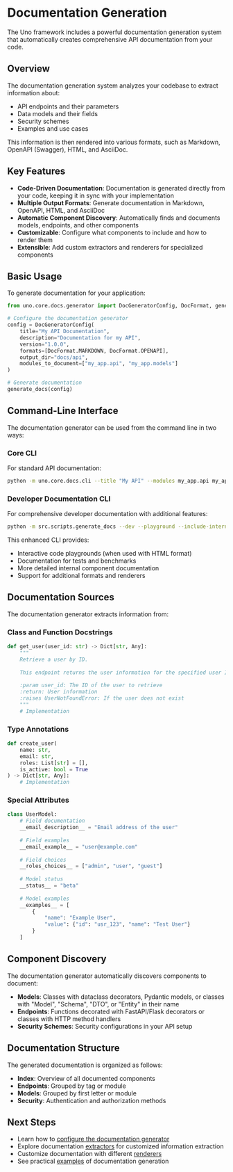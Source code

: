 # Documentation Generation

The Uno framework includes a powerful documentation generation system that automatically creates comprehensive API documentation from your code.

## Overview

The documentation generation system analyzes your codebase to extract information about:

- API endpoints and their parameters
- Data models and their fields
- Security schemes
- Examples and use cases

This information is then rendered into various formats, such as Markdown, OpenAPI (Swagger), HTML, and AsciiDoc.

## Key Features

- **Code-Driven Documentation**: Documentation is generated directly from your code, keeping it in sync with your implementation
- **Multiple Output Formats**: Generate documentation in Markdown, OpenAPI, HTML, and AsciiDoc
- **Automatic Component Discovery**: Automatically finds and documents models, endpoints, and other components
- **Customizable**: Configure what components to include and how to render them
- **Extensible**: Add custom extractors and renderers for specialized components

## Basic Usage

To generate documentation for your application:

```python
from uno.core.docs.generator import DocGeneratorConfig, DocFormat, generate_docs

# Configure the documentation generator
config = DocGeneratorConfig(
    title="My API Documentation",
    description="Documentation for my API",
    version="1.0.0",
    formats=[DocFormat.MARKDOWN, DocFormat.OPENAPI],
    output_dir="docs/api",
    modules_to_document=["my_app.api", "my_app.models"]
)

# Generate documentation
generate_docs(config)
```

## Command-Line Interface

The documentation generator can be used from the command line in two ways:

### Core CLI

For standard API documentation:

```bash
python -m uno.core.docs.cli --title "My API" --modules my_app.api my_app.models
```

### Developer Documentation CLI

For comprehensive developer documentation with additional features:

```bash
python -m src.scripts.generate_docs --dev --playground --include-internal --modules my_app
```

This enhanced CLI provides:
- Interactive code playgrounds (when used with HTML format)
- Documentation for tests and benchmarks
- More detailed internal component documentation
- Support for additional formats and renderers

## Documentation Sources

The documentation generator extracts information from:

### Class and Function Docstrings

```python
def get_user(user_id: str) -> Dict[str, Any]:
    """
    Retrieve a user by ID.
    
    This endpoint returns the user information for the specified user ID.
    
    :param user_id: The ID of the user to retrieve
    :return: User information
    :raises UserNotFoundError: If the user does not exist
    """
    # Implementation
```

### Type Annotations

```python
def create_user(
    name: str,
    email: str,
    roles: List[str] = [],
    is_active: bool = True
) -> Dict[str, Any]:
    # Implementation
```

### Special Attributes

```python
class UserModel:
    # Field documentation
    __email_description__ = "Email address of the user"
    
    # Field examples
    __email_example__ = "user@example.com"
    
    # Field choices
    __roles_choices__ = ["admin", "user", "guest"]
    
    # Model status
    __status__ = "beta"
    
    # Model examples
    __examples__ = [
        {
            "name": "Example User",
            "value": {"id": "usr_123", "name": "Test User"}
        }
    ]
```

## Component Discovery

The documentation generator automatically discovers components to document:

- **Models**: Classes with dataclass decorators, Pydantic models, or classes with "Model", "Schema", "DTO", or "Entity" in their name
- **Endpoints**: Functions decorated with FastAPI/Flask decorators or classes with HTTP method handlers
- **Security Schemes**: Security configurations in your API setup

## Documentation Structure

The generated documentation is organized as follows:

- **Index**: Overview of all documented components
- **Endpoints**: Grouped by tag or module
- **Models**: Grouped by first letter or module
- **Security**: Authentication and authorization methods

## Next Steps

- Learn how to [configure the documentation generator](configuration.md)
- Explore documentation [extractors](extractors.md) for customized information extraction
- Customize documentation with different [renderers](renderers.md)
- See practical [examples](examples.md) of documentation generation